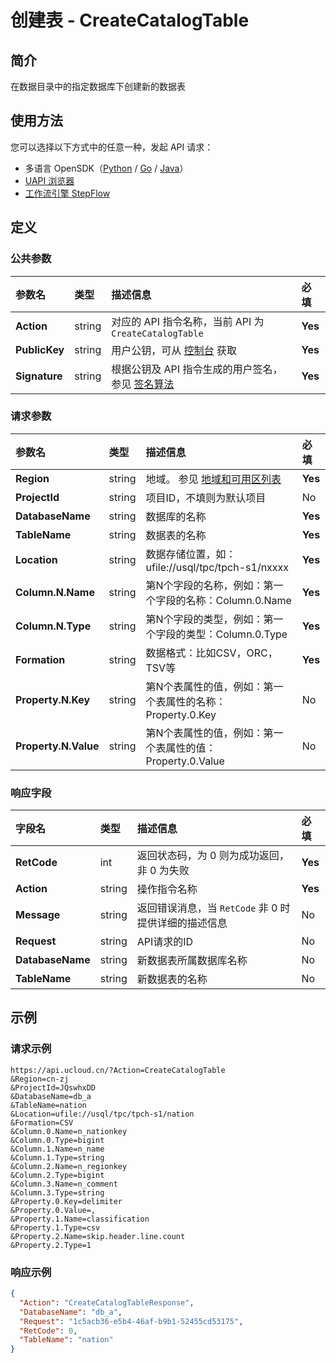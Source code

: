 # 创建表 - CreateCatalogTable

## 简介

在数据目录中的指定数据库下创建新的数据表





## 使用方法

您可以选择以下方式中的任意一种，发起 API 请求：
- 多语言 OpenSDK（[Python](https://github.com/ucloud/ucloud-sdk-python3) / [Go](https://github.com/ucloud/ucloud-sdk-go) / [Java](https://github.com/ucloud/ucloud-sdk-java)）
- [UAPI 浏览器](https://console.ucloud.cn/uapi/detail?id=CreateCatalogTable)
- [工作流引擎 StepFlow](https://console.ucloud.cn/stepflow/manage/)

## 定义

### 公共参数

| 参数名 | 类型 | 描述信息 | 必填 |
|:---|:---|:---|:---|
| **Action**     | string  | 对应的 API 指令名称，当前 API 为 `CreateCatalogTable`                        | **Yes** |
| **PublicKey**  | string  | 用户公钥，可从 [控制台](https://console.ucloud.cn/uapi/apikey) 获取                                             | **Yes** |
| **Signature**  | string  | 根据公钥及 API 指令生成的用户签名，参见 [签名算法](api/summary/signature.md)  | **Yes** |

### 请求参数

| 参数名 | 类型 | 描述信息 | 必填 |
|:---|:---|:---|:---|
| **Region** | string | 地域。 参见 [地域和可用区列表](api/summary/regionlist) |**Yes**|
| **ProjectId** | string | 项目ID，不填则为默认项目 |No|
| **DatabaseName** | string | 数据库的名称 |**Yes**|
| **TableName** | string | 数据表的名称 |**Yes**|
| **Location** | string | 数据存储位置，如：ufile://usql/tpc/tpch-s1/nxxxx |**Yes**|
| **Column.N.Name** | string | 第N个字段的名称，例如：第一个字段的名称：Column.0.Name |**Yes**|
| **Column.N.Type** | string | 第N个字段的类型，例如：第一个字段的类型：Column.0.Type |**Yes**|
| **Formation** | string | 数据格式：比如CSV，ORC， TSV等 |**Yes**|
| **Property.N.Key** | string | 第N个表属性的值，例如：第一个表属性的名称：Property.0.Key |No|
| **Property.N.Value** | string | 第N个表属性的值，例如：第一个表属性的值：Property.0.Value |No|

### 响应字段

| 字段名 | 类型 | 描述信息 | 必填 |
|:---|:---|:---|:---|
| **RetCode** | int | 返回状态码，为 0 则为成功返回，非 0 为失败 |**Yes**|
| **Action** | string | 操作指令名称 |**Yes**|
| **Message** | string | 返回错误消息，当 `RetCode` 非 0 时提供详细的描述信息 |No|
| **Request** | string | API请求的ID |No|
| **DatabaseName** | string | 新数据表所属数据库名称 |No|
| **TableName** | string | 新数据表的名称 |No|




## 示例

### 请求示例
    
```
https://api.ucloud.cn/?Action=CreateCatalogTable
&Region=cn-zj
&ProjectId=JQswhxDD
&DatabaseName=db_a
&TableName=nation
&Location=ufile://usql/tpc/tpch-s1/nation
&Formation=CSV
&Column.0.Name=n_nationkey
&Column.0.Type=bigint
&Column.1.Name=n_name
&Column.1.Type=string
&Column.2.Name=n_regionkey
&Column.2.Type=bigint
&Column.3.Name=n_comment
&Column.3.Type=string
&Property.0.Key=delimiter
&Property.0.Value=,
&Property.1.Name=classification
&Property.1.Type=csv
&Property.2.Name=skip.header.line.count
&Property.2.Type=1
```

### 响应示例
    
```json
{
  "Action": "CreateCatalogTableResponse",
  "DatabaseName": "db_a",
  "Request": "1c5acb36-e5b4-46af-b9b1-52455cd53175",
  "RetCode": 0,
  "TableName": "nation"
}
```





